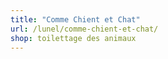 ```yaml
---
title: "Comme Chient et Chat"
url: /lunel/comme-chient-et-chat/
shop: toilettage des animaux
---
```

